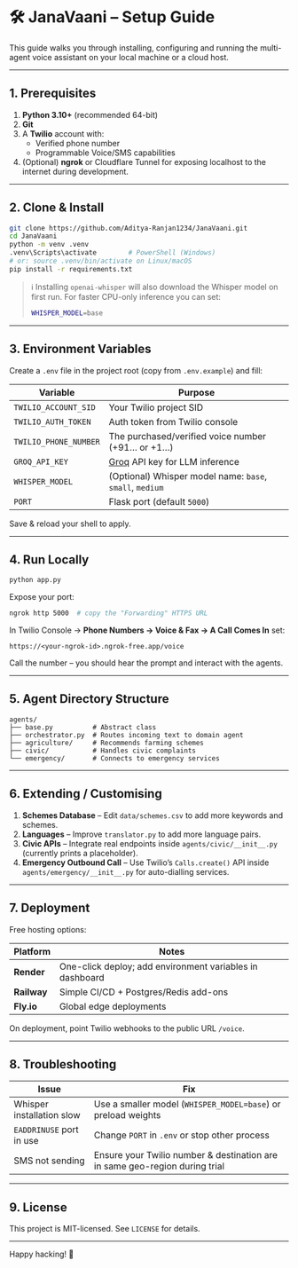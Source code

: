 # 🛠️ JanaVaani – Setup Guide

This guide walks you through installing, configuring and running the multi-agent voice assistant on your local machine or a cloud host.

---

## 1. Prerequisites

1. **Python 3.10+** (recommended 64-bit)
2. **Git**
3. A **Twilio** account with:
   - Verified phone number
   - Programmable Voice/SMS capabilities
4. (Optional) **ngrok** or Cloudflare Tunnel for exposing localhost to the internet during development.

---

## 2. Clone & Install

```bash
git clone https://github.com/Aditya-Ranjan1234/JanaVaani.git
cd JanaVaani
python -m venv .venv
.venv\Scripts\activate        # PowerShell (Windows)
# or: source .venv/bin/activate on Linux/macOS
pip install -r requirements.txt
```

> ℹ️  Installing `openai-whisper` will also download the Whisper model on first run. For faster CPU-only inference you can set:
> ```bash
> WHISPER_MODEL=base
> ```

---

## 3. Environment Variables

Create a `.env` file in the project root (copy from `.env.example`) and fill:

| Variable | Purpose |
| -------- | ------- |
| `TWILIO_ACCOUNT_SID` | Your Twilio project SID |
| `TWILIO_AUTH_TOKEN`  | Auth token from Twilio console |
| `TWILIO_PHONE_NUMBER`| The purchased/verified voice number (+91… or +1…) |
| `GROQ_API_KEY`       | [Groq](https://console.groq.com/) API key for LLM inference |
| `WHISPER_MODEL`      | (Optional) Whisper model name: `base`, `small`, `medium` |
| `PORT`               | Flask port (default `5000`) |

Save & reload your shell to apply.

---

## 4. Run Locally

```bash
python app.py
```

Expose your port:

```bash
ngrok http 5000  # copy the "Forwarding" HTTPS URL
```

In Twilio Console → **Phone Numbers → Voice & Fax → A Call Comes In** set:

```
https://<your-ngrok-id>.ngrok-free.app/voice
```

Call the number – you should hear the prompt and interact with the agents.

---

## 5. Agent Directory Structure

```
agents/
├── base.py          # Abstract class
├── orchestrator.py  # Routes incoming text to domain agent
├── agriculture/     # Recommends farming schemes
├── civic/           # Handles civic complaints
└── emergency/       # Connects to emergency services
```

---

## 6. Extending / Customising

1. **Schemes Database** – Edit `data/schemes.csv` to add more keywords and schemes.
2. **Languages** – Improve `translator.py` to add more language pairs.
3. **Civic APIs** – Integrate real endpoints inside `agents/civic/__init__.py` (currently prints a placeholder).
4. **Emergency Outbound Call** – Use Twilio’s `Calls.create()` API inside `agents/emergency/__init__.py` for auto-dialling services.

---

## 7. Deployment

Free hosting options:

| Platform | Notes |
| -------- | ----- |
| **Render** | One-click deploy; add environment variables in dashboard |
| **Railway** | Simple CI/CD + Postgres/Redis add-ons |
| **Fly.io**  | Global edge deployments |

On deployment, point Twilio webhooks to the public URL `/voice`.

---

## 8. Troubleshooting

| Issue | Fix |
| ----- | ---- |
| Whisper installation slow | Use a smaller model (`WHISPER_MODEL=base`) or preload weights |
| `EADDRINUSE` port in use | Change `PORT` in `.env` or stop other process |
| SMS not sending | Ensure your Twilio number & destination are in same geo-region during trial |

---

## 9. License

This project is MIT-licensed. See `LICENSE` for details.

---

Happy hacking! 🎉
